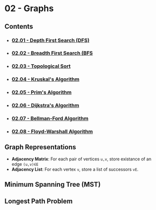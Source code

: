 # 02 - Graphs

## Contents
- ### [02.01 - Depth First Search (DFS)](02.01%20-%20Depth%20First%20Search%20(DFS))
- ### [02.02 - Breadth First Search (BFS](02.02%20-%20Breadth%20First%20Search%20(BFS))
- ### [02.03 - Topological Sort](02.03%20-%20Topological%20Sort)
- ### [02.04 - Kruskal's Algorithm](02.04%20-%20Kruskal's%20Algorithm)
- ### [02.05 - Prim's Algorithm](02.05%20-%20Prim's%20Algorithm)
- ### [02.06 - Dijkstra's Algorithm](02.06%20-%20Dijkstra's%20Algorithm)
- ### [02.07 - Bellman-Ford Algorithm](02.07%20-%20Bellman-Ford%20Algorithm)
- ### [02.08 - Floyd-Warshall Algorithm](02.08%20-%20Floyd-Warshall%20Algorithm)

## Graph Representations
- **Adjacency Matrix**: For each pair of vertices `u,v`, store existance of an edge `(u,v)∈E`
- **Adjacency List**: For each vertex `v`, store a list of successors `vE`.

## Minimum Spanning Tree (MST)

## Longest Path Problem